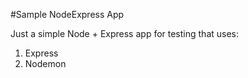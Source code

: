 #Sample NodeExpress App

Just a simple Node + Express app for testing that uses:
1. Express
2. Nodemon
